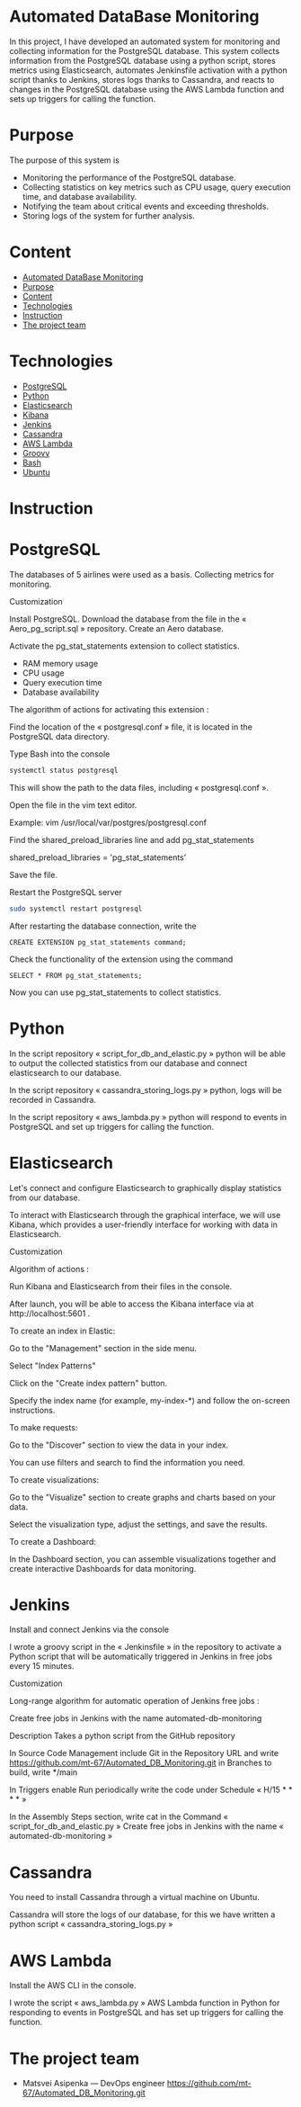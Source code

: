 # Automated DataBase Monitoring

In this project, I have developed an automated system for monitoring and collecting information for the PostgreSQL database. This system collects information from the PostgreSQL database using a python script, stores metrics using Elasticsearch, automates Jenkinsfile activation with a python script thanks to Jenkins, stores logs thanks to Cassandra, and reacts to changes in the PostgreSQL database using the AWS Lambda function and sets up triggers for calling the function.


# Purpose

The purpose of this system is 

- Monitoring the performance of the PostgreSQL database.
- Collecting statistics on key metrics such as CPU usage, query execution time, and database availability.
- Notifying the team about critical events and exceeding thresholds.
- Storing logs of the system for further analysis.


# Content
- [Automated DataBase Monitoring](#Automated_DataBase_Monitoring)
- [Purpose](#Purpose)
- [Content](#Content)
- [Technologies](#Technologies)
- [Instruction](#Instruction)
- [The project team](#The_project_team)


# Technologies

- [PostgreSQL](#PostgreSQL)
- [Python](#Python)
- [Elasticsearch](#Elasticsearch)
- [Kibana](#Kibana)
- [Jenkins](#Jenkins)
- [Cassandra](#Cassandra)
- [AWS Lambda](#AWS_Lambda)
- [Groovy](#Groovy)
- [Bash](#Bash)
- [Ubuntu](#Ubuntu)


# Instruction

# PostgreSQL

The databases of 5 airlines were used as a basis.
Collecting metrics for monitoring.


Customization 

Install PostgreSQL. Download the database from the file in the « Aero_pg_script.sql » repository. Create an Aero database.

Activate the pg_stat_statements extension to collect statistics.
- RAM memory usage
- CPU usage
- Query execution time
- Database availability


The algorithm of actions for activating this extension :

Find the location of the « postgresql.conf » file, it is located in the PostgreSQL data directory.
   
Type Bash into the console
```Bash
systemctl status postgresql
```

This will show the path to the data files, including « postgresql.conf ».

Open the file in the vim text editor.

Example: 
vim /usr/local/var/postgres/postgresql.conf
   
Find the shared_preload_libraries line and add pg_stat_statements

shared_preload_libraries = 'pg_stat_statements’ 
   
Save the file.

Restart the PostgreSQL server

```Bash
sudo systemctl restart postgresql
```

After restarting the database connection, write the 

```PostgreSQL
CREATE EXTENSION pg_stat_statements command;
```

Check the functionality of the extension using the command

```PostgreSQL
SELECT * FROM pg_stat_statements;
```

Now you can use pg_stat_statements to collect statistics.


# Python

In the script repository « script_for_db_and_elastic.py » python will be able to output the collected statistics from our database and connect elasticsearch to our database.

In the script repository « cassandra_storing_logs.py » python, logs will be recorded in Cassandra.

In the script repository « aws_lambda.py » python will respond to events in PostgreSQL and set up triggers for calling the function.


# Elasticsearch

Let's connect and configure Elasticsearch to graphically display statistics from our database. 

To interact with Elasticsearch through the graphical interface, we will use Kibana, which provides a user-friendly interface for working with data in Elasticsearch. 


Customization

Algorithm of actions :


Run Kibana and Elasticsearch from their files in the console.

After launch, you will be able to access the Kibana interface via at http://localhost:5601 .



To create an index in Elastic:


Go to the "Management" section in the side menu.

Select "Index Patterns" 

Click on the "Create index pattern" button. 

Specify the index name (for example, my-index-*) and follow the on-screen instructions.



To make requests:


Go to the "Discover" section to view the data in your index.

You can use filters and search to find the information you need.



To create visualizations:


 Go to the "Visualize" section to create graphs and charts based on your data.

 Select the visualization type, adjust the settings, and save the results.



To create a Dashboard:


 In the Dashboard section, you can assemble visualizations together and create interactive Dashboards for data monitoring.


 # Jenkins

Install and connect Jenkins via the console 

I wrote a groovy script in the « Jenkinsfile » in the repository to activate a Python script that will be automatically triggered in Jenkins in free jobs every 15 minutes.


Customization

Long-range algorithm for automatic operation of Jenkins free jobs :

Create free jobs in Jenkins with the name
automated-db-monitoring

Description
Takes a python script from the GitHub repository

In Source Code Management
include Git
in the Repository URL and write https://github.com/mt-67/Automated_DB_Monitoring.git
in Branches to build, write */main

In Triggers
enable Run periodically
write the code under Schedule  « H/15 * * * * » 

In the Assembly Steps
section, write cat in the Command « script_for_db_and_elastic.py » Create free jobs in Jenkins with the name 
« automated-db-monitoring »


# Cassandra

You need to install Cassandra through a virtual machine on Ubuntu.

Cassandra will store the logs of our database, for this we have written a python script « cassandra_storing_logs.py »


# AWS Lambda

Install the AWS CLI in the console.

I wrote the script « aws_lambda.py » AWS Lambda function in Python for responding to events in PostgreSQL and has set up triggers for calling the function.


# The project team

- Matsvei Asipenka — DevOps engineer  https://github.com/mt-67/Automated_DB_Monitoring.git

